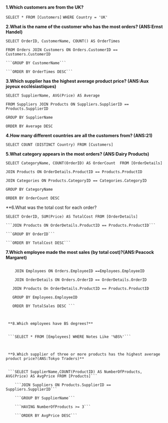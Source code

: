 
**1.Which customers are from the UK?**


``` SELECT * FROM [Customers] ```
```WHERE Country = 'UK'  ```
    
    
    
**2.What is the name of the customer who has the most orders? (ANS:Ernst Handel)**


``` SELECT OrderID, CustomerName, COUNT() AS OrderTimes ```

  ```FROM Orders JOIN Customers ON Orders.CustomerID == Customers.CustomerID ```
  
    ```GROUP BY CustomerName```
    
    ```ORDER BY OrderTimes DESC```
    
    
    
    
**3.Which supplier has the highest average product price? (ANS:Aux joyeux ecclésiastiques)**


``` SELECT SupplierName, AVG(Price) AS Average ```

   ```FROM Suppliers JOIN Products ON Suppliers.SupplierID == Products.SupplierID```
   
   ```GROUP BY SupplierName```
   
  ``` ORDER BY Average DESC ```
   
 
**4.How many different countries are all the customers from? (ANS:21)**

``` SELECT COUNT (DISTINCT Country) FROM [Customers] ```



**5.What category appears in the most orders? (ANS:Dairy Products)**


```SELECT CategoryName, COUNT(OrderID) AS OrderCount  FROM [OrderDetails] ```

   ```JOIN Products ON OrderDetails.ProductID == Products.ProductID ```
   
  ```JOIN Categories ON Products.CategoryID == Categories.CategoryID ```
  
   ```GROUP BY CategoryName```
   
   ```ORDER BY OrderCount DESC```
   
   
   
 **6.What was the total cost for each order? 
 
 ```SELECT OrderID, SUM(Price) AS TotalCost FROM [OrderDetails] ```
 
    ```JOIN Products ON OrderDetails.ProductID == Products.ProductID```
    
    ```GROUP BY OrderID```
    
    ```ORDER BY TotalCost DESC```
    
    
    
**7.Which employee made the most sales (by total cost)?(ANS:Peacock Margaret)**

```SELECT LastName,FirstName,SUM(Price*Quantity) AS TotalSales FROM Orders

    JOIN Employees ON Orders.EmployeeID ==Employees.EmployeeID
   
    JOIN OrderDetails ON Orders.OrderID == OrderDetails.OrderID
   
   JOIN Products On OrderDetails.ProductID == Products.ProductID
   
   GROUP BY Employees.EmployeeID
  
   ORDER BY TotalSales DESC ```
  
  
   
 **8.Which employees have BS degrees?**
 
 
 ```SELECT * FROM [Employees] WHERE Notes Like '%BS%'```
 
 
 
 **9.Which supplier of three or more products has the highest average product price?(ANS:Tokyo Traders)**
 
 
 ```SELECT SupplierName,COUNT(ProductID) AS NumberOfProducts, AVG(Price) AS AvgPrice FROM [Products]```
 
    ```JOIN Suppliers ON Products.SupplierID == Suppliers.SupplierID```
    
    ```GROUP BY SupplierName```
    
    ```HAVING NumberOfProducts >= 3```
    
    ```ORDER BY AvgPrice DESC```
 
 
